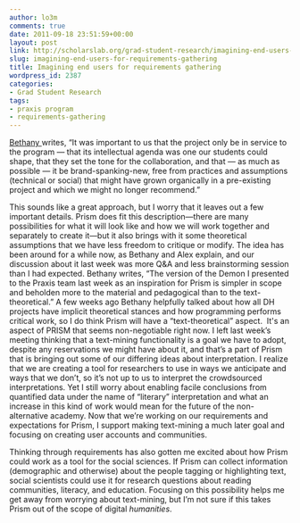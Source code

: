 ```yaml
---
author: lo3m
comments: true
date: 2011-09-18 23:51:59+00:00
layout: post
link: http://scholarslab.org/grad-student-research/imagining-end-users-for-requirements-gathering/
slug: imagining-end-users-for-requirements-gathering
title: Imagining end users for requirements gathering
wordpress_id: 2387
categories:
- Grad Student Research
tags:
- praxis program
- requirements-gathering
---
```


[Bethany ](http://www.scholarslab.org/digital-humanities/crowdsourcing-interpretation/)writes, “It was important to us that the project only be in service to the program — that its intellectual agenda was one our students could shape, that they set the tone for the collaboration, and that — as much as possible — it be brand-spanking-new, free from practices and assumptions (technical or social) that might have grown organically in a pre-existing project and which we might no longer recommend.”

This sounds like a great approach, but I worry that it leaves out a few important details. Prism does fit this description—there are many possibilities for what it will look like and how we will work together and separately to create it—but it also brings with it some theoretical assumptions that we have less freedom to critique or modify. The idea has been around for a while now, as Bethany and Alex explain, and our discussion about it last week was more Q&A and less brainstorming session than I had expected. Bethany writes, “The version of the Demon I presented to the Praxis team last week as an inspiration for Prism is simpler in scope and beholden more to the material and pedagogical than to the text-theoretical.” A few weeks ago Bethany helpfully talked about how all DH projects have implicit theoretical stances and how programming performs critical work, so I do think Prism will have a “text-theoretical” aspect.  It's an aspect of PRISM that seems non-negotiable right now. I left last week’s meeting thinking that a text-mining functionality is a goal we have to adopt, despite any reservations we might have about it, and that’s a part of Prism that is bringing out some of our differing ideas about interpretation. I realize that we are creating a tool for researchers to use in ways we anticipate and ways that we don’t, so it’s not up to us to interpret the crowdsourced interpretations. Yet I still worry about enabling facile conclusions from quantified data under the name of “literary” interpretation and what an increase in this kind of work would mean for the future of the non-alternative academy. Now that we’re working on our requirements and expectations for Prism, I support making text-mining a much later goal and focusing on creating user accounts and communities.

Thinking through requirements has also gotten me excited about how Prism could work as a tool for the social sciences. If Prism can collect information (demographic and otherwise) about the people tagging or highlighting text, social scientists could use it for research questions about reading communities, literacy, and education. Focusing on this possibility helps me get away from worrying about text-mining, but I’m not sure if this takes Prism out of the scope of digital _humanities_.
